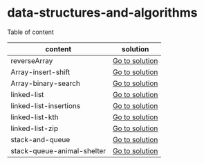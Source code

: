 # data-structures-and-algorithms

Table of content 

| content   |      solution      | 
|----------|:-------------:|
| reverseArray|  [Go to solution](./array-reverse/README.md) | 
| Array-insert-shift|  [Go to solution](./array-insert-shift/README.md)|   
| Array-binary-search|  [Go to solution](./array-binary-search/README.md)| 
| linked-list|  [Go to solution](./linked-list/README.md)|  
| linked-list-insertions|  [Go to solution](./linked-list/README2.md)|  
| linked-list-kth|  [Go to solution](./linked-list/README3.md)|  
| linked-list-zip|  [Go to solution](./linked-list/README4.md)|  
| stack-and-queue|  [Go to solution](./stack-and-queue/README.md)|  
| stack-queue-animal-shelter| [Go to solution](./stack-queue-animal-shelter/README.md)| 